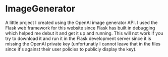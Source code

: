 # ImageGenerator
A little project I created using the OpenAI image generator API. I used the Flask web framework for this website since Flask has built in debugging which
helped me debut it and get it up and running. This will not work if you try to download it and run it in the Flask development server since it is missing the OpenAI
private key (unfortunatly I cannot leave that in the files since it's against their user policies to publicly display the key).
